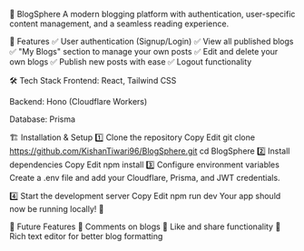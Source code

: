 📖 BlogSphere
A modern blogging platform with authentication, user-specific content management, and a seamless reading experience.

🚀 Features
✅ User authentication (Signup/Login)
✅ View all published blogs
✅ "My Blogs" section to manage your own posts
✅ Edit and delete your own blogs
✅ Publish new posts with ease
✅ Logout functionality

🛠 Tech Stack
Frontend: React, Tailwind CSS

Backend: Hono (Cloudflare Workers)

Database: Prisma

🏗 Installation & Setup
1️⃣ Clone the repository
Copy
Edit
git clone https://github.com/KishanTiwari96/BlogSphere.git
cd BlogSphere
2️⃣ Install dependencies
Copy
Edit
npm install
3️⃣ Configure environment variables
Create a .env file and add your Cloudflare, Prisma, and JWT credentials.

4️⃣ Start the development server
Copy
Edit
npm run dev
Your app should now be running locally! 🎉

🎯 Future Features
🚀 Comments on blogs
🚀 Like and share functionality
🚀 Rich text editor for better blog formatting








